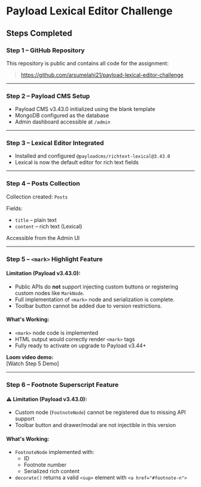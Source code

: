 # Payload Lexical Editor Challenge

## Steps Completed

### Step 1 – GitHub Repository

This repository is public and contains all code for the assignment:
> https://github.com/arsumelahi21/payload-lexical-editor-challenge
---

### Step 2 – Payload CMS Setup

- Payload CMS v3.43.0 initialized using the blank template
- MongoDB configured as the database
- Admin dashboard accessible at `/admin`

---

### Step 3 – Lexical Editor Integrated

- Installed and configured `@payloadcms/richtext-lexical@3.43.0`
- Lexical is now the default editor for rich text fields

---

### Step 4 – Posts Collection

Collection created: `Posts`

Fields:
- `title` – plain text
- `content` – rich text (Lexical)

Accessible from the Admin UI

---

### Step 5 – `<mark>` Highlight Feature

####  Limitation (Payload v3.43.0):
- Public APIs do **not** support injecting custom buttons or registering custom nodes like `MarkNode`.
- Full implementation of `<mark>` node and serialization is complete.
- Toolbar button cannot be added due to version restrictions.

####  What's Working:
- `<mark>` node code is implemented
- HTML output would correctly render `<mark>` tags
- Fully ready to activate on upgrade to Payload v3.44+

**Loom video demo:**  
 [Watch Step 5 Demo]

---

###  Step 6 – Footnote Superscript Feature

#### ⚠ Limitation (Payload v3.43.0):
- Custom node (`FootnoteNode`) cannot be registered due to missing API support
- Toolbar button and drawer/modal are not injectible in this version

####  What's Working:
- `FootnoteNode` implemented with:
  - ID
  - Footnote number
  - Serialized rich content
- `decorate()` returns a valid `<sup>` element with `<a href="#footnote-n">`
